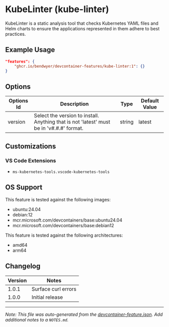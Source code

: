 
# KubeLinter (kube-linter)

KubeLinter is a static analysis tool that checks Kubernetes YAML files and Helm charts to ensure the applications represented in them adhere to best practices.

## Example Usage

```json
"features": {
    "ghcr.io/bendwyer/devcontainer-features/kube-linter:1": {}
}
```

## Options

| Options Id | Description | Type | Default Value |
|-----|-----|-----|-----|
| version | Select the version to install. Anything that is not 'latest' must be in 'v#.#.#' format. | string | latest |

## Customizations

### VS Code Extensions

- `ms-kubernetes-tools.vscode-kubernetes-tools`


## OS Support

This feature is tested against the following images:

- ubuntu:24.04
- debian:12
- mcr.microsoft.com/devcontainers/base:ubuntu24.04
- mcr.microsoft.com/devcontainers/base:debian12

This feature is tested against the following architectures:

- amd64
- arm64

## Changelog

| Version | Notes |
| --- | --- |
| 1.0.1 | Surface curl errors |
| 1.0.0 | Initial release |


---

_Note: This file was auto-generated from the [devcontainer-feature.json](https://github.com/bendwyer/devcontainer-features/blob/main/src/kube-linter/devcontainer-feature.json).  Add additional notes to a `NOTES.md`._
